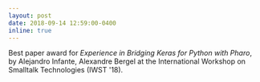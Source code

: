 ```yaml
---
layout: post
date: 2018-09-14 12:59:00-0400
inline: true
---
```

Best paper award for _Experience in Bridging Keras for Python with Pharo_, by 
Alejandro Infante, Alexandre Bergel at the International Workshop on Smalltalk Technologies (IWST '18).
